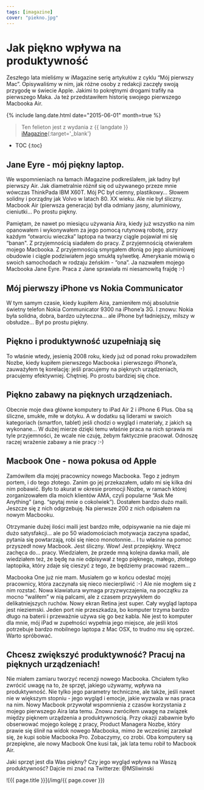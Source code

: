 ```yaml
---
tags: [imagazine]
cover: "piekno.jpg"
---
```


# Jak piękno wpływa na produktywność

Zeszłego lata mieliśmy w iMagazine serię artykułów z cyklu “Mój pierwszy Mac”. Opisywaliśmy w nim, jak różne osoby z redakcji zaczęły swoją przygodę w świecie Apple. Jakimi to pokrętnymi drogami trafiły na pierwszego Maka. Ja też przedstawiłem historię swojego pierwszego Macbooka Air.

<!--More-->

{% include lang.date.html date="2015-06-01" month=true %}

> Ten felieton jest z wydania z {{ langdate }} [iMagazine](https://imagazine.pl){:target='_blank'}

* TOC
{:toc}

## Jane Eyre - mój piękny laptop.

We wspomnieniach na łamach iMagazine podkreślałem, jak ładny był pierwszy Air. Jak diametralnie różnił się od używanego przeze mnie wówczas ThinkPada IBM X60T. Mój PC był ciemny, plastikowy… Słowem solidny i porządny jak Volvo w latach 80. XX wieku. Ale nie był śliczny. Macbook Air (pierwsza generacja) był dla odmiany jasny, aluminiowy, cieniutki… Po prostu piękny.

Pamiętam, że nawet po miesiącu używania Aira, kiedy już wszystko na nim opanowałem i wykonywałem za jego pomocą rutynową robotę, przy każdym “otwarciu wieczka” laptopa na twarzy ciągle pojawiał mi się “banan". Z przyjemnością siadałem do pracy. Z przyjemnością otwierałem mojego Macbooka. Z przyjemnością smyrgałem dłonią po jego aluminiowej obudowie i ciągle podziwiałem jego smukłą sylwetkę. Amerykanie mówią o swoich samochodach w rodzaju żeńskim - “ona”. Ja nazwałem mojego Macbooka Jane Eyre. Praca z Jane sprawiała mi niesamowitą frajdę :-)

## Mój pierwszy iPhone vs Nokia Communicator

W tym samym czasie, kiedy kupiłem Aira, zamieniłem mój absolutnie świetny telefon Nokia Communicator 9300 na iPhone’a 3G. I znowu: Nokia była solidna, dobra, bardzo użyteczna… ale iPhone był ładniejszy, milszy w obsłudze… Był po prostu piękny.

## Piękno i produktywność uzupełniają się 

To właśnie wtedy, jesienią 2008 roku, kiedy już od ponad roku prowadziłem Nozbe, kiedy kupiłem pierwszego Macbooka i pierwszego iPhone’a, zauważyłem tę korelację: jeśli pracujemy na pięknych urządzeniach, pracujemy efektywniej. Chętniej. Po prostu bardziej się chce.

## Piękno zabawy na pięknych urządzeniach.

Obecnie moje dwa główne komputery to iPad Air 2 i iPhone 6 Plus. Oba są śliczne, smukłe, miłe w dotyku. A w dodatku są liderami w swoich kategoriach (smartfon, tablet) jeśli chodzi o wygląd i materiały, z jakich są wykonane… W dużej mierze dzięki temu właśnie praca na nich sprawia mi tyle przyjemności, że wcale nie czuję, żebym faktycznie pracował. Odnoszę raczej wrażenie zabawy a nie pracy :-)

## Macbook One - nowa pokusa od Apple

Zamówiłem dla mojej pracownicy nowego Macbooka. Tego z jednym portem, i do tego złotego. Zanim go jej przekazałem, udało mi się kilka dni nim pobawić. Było to akurat w okresie promocji Nozbe, w ramach której zorganizowałem dla moich klientów AMA, czyli popularne “Ask Me Anything” (ang. “spytaj mnie o cokolwiek”). Dostałem bardzo dużo maili. Jeszcze się z nich odgrzebuję. Na pierwsze 200 z nich odpisałem na nowym Macbooku.

Otrzymanie dużej ilości maili jest bardzo miłe, odpisywanie na nie daje mi dużo satysfakcji… ale po 50 wiadomościach motywacja zaczyna spadać, pytania się powtarzają, robi się nieco monotonnie… I tu właśnie na pomoc przyszedł nowy Macbook. Jest śliczny. Wow! Jest przepiękny. Wręcz zachęca do… pracy. Wiedziałem, że przede mną kolejna dawka maili, ale wiedziałem też, że będę na nie odpisywał z tego pięknego, małego, złotego laptopika, który zdaje się cieszyć z tego, że będziemy pracować razem…

Macbooka One już nie mam. Musiałem go w końcu odesłać mojej pracownicy, która zaczynała się nieco niecierpliwić :-) Ale nie mogłem się z nim rozstać. Nowa klawiatura wymaga przyzwyczajenia, na początku za mocno “waliłem” w nią palcami, ale z czasem przywykłem do delikatniejszych ruchów. Nowy ekran Retina jest super. Cały wygląd laptopa jest nieziemski. Jeden port nie przeszkadza, bo komputer trzyma bardzo długo na baterii i przeważnie używa się go bez kabla. Nie jest to komputer dla mnie, mój iPad w zupełności wypełnia jego miejsce, ale jeśli ktoś potrzebuje bardzo mobilnego laptopa z Mac OSX, to trudno mu się oprzeć. Warto spróbować.

## Chcesz zwiększyć produktywność? Pracuj na pięknych urządzeniach!

Nie miałem zamiaru tworzyć recenzji nowego Macbooka. Chciałem tylko zwrócić uwagę na to, że sprzęt, jakiego używamy, wpływa na produktywność. Nie tylko jego parametry techniczne, ale także, jeśli nawet nie w większym stopniu - jego wygląd i emocje, jakie wyzwala w nas praca na nim. Nowy Macbook przywołał wspomnienia z czasów korzystania z mojego pierwszego Aira lata temu. Znowu zwróciłem uwagę na związek między pięknem urządzenia a produktywnością. Przy okazji zabawnie było obserwować mojego kolegę z pracy, Product Managera Nozbe, który prawie się ślinił na widok nowego Macbooka, mimo że wcześniej zarzekał się, że kupi sobie Macbooka Pro. Zobaczymy, co zrobi. Oba komputery są przepiękne, ale nowy Macbook One kusi tak, jak lata temu robił to Macbook Air.

Jaki sprzęt jest dla Was piękny? Czy jego wygląd wpływa na Waszą produktywność? Dajcie mi znać na Twitterze: @MSliwinski

![{{ page.title }}](/img/{{ page.cover }})

[n]: https://nozbe.com/pl/?a=mike
[np]: https://nozbe.com/pl/personal/?a=mike